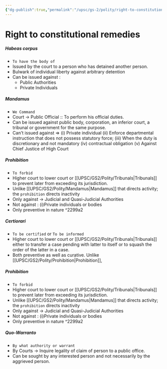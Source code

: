```yaml
---
{"dg-publish":true,"permalink":"/upsc/gs-2/polity/right-to-constitutional-remedies/","dgHomeLink":true,"dgPassFrontmatter":false}
---
```


# Right to constitutional remedies

<div class="transclusion internal-embed is-loaded"><div class="markdown-embed">

<div class="markdown-embed-title">



</div>


##### Habeas corpus
- `To have the body of `
- Issued by the court to a person who has detained another person. 
- Bulwark of individual liberty against arbitrary detention
- Can be issued against : 
	- Public Authorities 
	- Private Individuals

</div></div>


<div class="transclusion internal-embed is-loaded"><div class="markdown-embed">

<div class="markdown-embed-title">



</div>


##### Mandamus
- `We Command`
- Court -> Public Official :: To perform his official duties. 
- Can be issued against public body, corporation, an inferior court, a tribunal or government for the same purpose. 
- Can't issued against => (i) Private individual (ii) Enforce departmental instruction that does not possess statutory force; (iii) When the duty is discretionary and not mandatory (iv) contractual obligation (v) Against Chief Justice of High Court
 

</div></div>


<div class="transclusion internal-embed is-loaded"><div class="markdown-embed">

<div class="markdown-embed-title">



</div>


##### Prohibition
- `To forbid`
- Higher court to lower court or [[UPSC/GS2/Polity/Tribunals|Tribunals]] to prevent later from exceeding its jurisdiction. 
- Unlike [[UPSC/GS2/Polity/Mandamus|Mandamus]] that directs activity; the `prohibition` directs inactivity
- Only against -> Judicial and Quasi-Judicial Authorities
- Not against : (i)Private individuals or bodies
- Only preventive in nature ^2299a2


</div></div>


<div class="transclusion internal-embed is-loaded"><div class="markdown-embed">

<div class="markdown-embed-title">



</div>


##### Certiorari
- `To be certified` or `To be informed`
- Higher court to lower court or [[UPSC/GS2/Polity/Tribunals|Tribunals]] either to transfer a case pending with latter to itself or to squash the order of the latter in a case. 
- Both preventive as well as curative. Unlike [[UPSC/GS2/Polity/Prohibition|Prohibition]], 
<div class="transclusion internal-embed is-loaded"><div class="markdown-embed">

<div class="markdown-embed-title">



</div>


##### Prohibition
- `To forbid`
- Higher court to lower court or [[UPSC/GS2/Polity/Tribunals|Tribunals]] to prevent later from exceeding its jurisdiction. 
- Unlike [[UPSC/GS2/Polity/Mandamus|Mandamus]] that directs activity; the `prohibition` directs inactivity
- Only against -> Judicial and Quasi-Judicial Authorities
- Not against : (i)Private individuals or bodies
- Only preventive in nature ^2299a2


</div></div>
 

</div></div>


<div class="transclusion internal-embed is-loaded"><div class="markdown-embed">

<div class="markdown-embed-title">



</div>


##### Quo-Warranto 
- `By what authority or warrant`
- By Courts -> Inquire legality of claim of person to a public office. 
- Can be sought by any interested person and not necessarily by the aggrieved person. 


</div></div>




